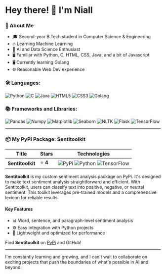 # Hey there! 👋 I'm Niall

### 🚀 About Me
- 🎓 Second-year B.Tech student in Computer Science & Engineering
- 🔥 Learning Machine Learning
- 🤖 AI and Data Science Enthusiast
- 🖥️ Familiar with Python, C, HTML, CSS, Java, and a bit of Javascript
- 🖥️ Currently learning Golang
- 🌐 Reasonable Web Dev experience

### 🛠️ Languages:
<p>
  <img alt="Python" src="https://img.shields.io/badge/-Python-blue?style=for-the-badge&logo=python&logoColor=white"/>
  <img alt="C" src="https://img.shields.io/badge/-C-A8B9CC?style=for-the-badge&logo=c&logoColor=white"/>
  <img alt="Java" src="https://img.shields.io/badge/-Java-007396?style=for-the-badge&logo=java&logoColor=white"/>
  <img alt="HTML5" src="https://img.shields.io/badge/-HTML-E34F26?style=for-the-badge&logo=html5&logoColor=white"/>
  <img alt="CSS3" src="https://img.shields.io/badge/-CSS-1572B6?style=for-the-badge&logo=css3&logoColor=white"/>
  <img alt="Golang" src="https://img.shields.io/badge/-Golang-00ADD8?style=for-the-badge&logo=go&logoColor=white"/>
</p>

### 📚 Frameworks and Libraries:
<p>
  <img alt="Pandas" src="https://img.shields.io/badge/-Pandas-150458?style=for-the-badge&logo=pandas&logoColor=white"/>
  <img alt="Numpy" src="https://img.shields.io/badge/-Numpy-013243?style=for-the-badge&logo=numpy&logoColor=white"/>
  <img alt="Matplotlib" src="https://img.shields.io/badge/-Matplotlib-019899?style=for-the-badge&logo=matplotlib&logoColor=white"/>
  <img alt="Seaborn" src="https://img.shields.io/badge/-Seaborn-2E86C1?style=for-the-badge&logoColor=white"/>
  <img alt="NLTK" src="https://img.shields.io/badge/-NLTK-1DA1F2?style=for-the-badge&logoColor=white"/>
  <img alt="Flask" src="https://img.shields.io/badge/-Flask-000000?style=for-the-badge&logo=flask&logoColor=white"/>
  <img alt="TensorFlow" src="https://img.shields.io/badge/-TensorFlow-FF6F00?style=for-the-badge&logo=tensorflow&logoColor=white"/>
</p>

---

### 📦 My PyPi Package: Sentitoolkit

| Title          | Stars          | Technologies                                                                                              |
|----------------|----------------|-----------------------------------------------------------------------------------------------------------|
| **Sentitoolkit** | ⭐ **4**    | ![PyPi](https://img.shields.io/badge/PyPi-3776AB?style=for-the-badge&logo=pypi&logoColor=white) ![Python](https://img.shields.io/badge/Python-blue?style=for-the-badge&logo=python&logoColor=white) ![TensorFlow](https://img.shields.io/badge/TensorFlow-FF6F00?style=for-the-badge&logo=tensorflow&logoColor=white) |

**Sentitoolkit** is my custom sentiment analysis package on PyPi. It's designed to make text sentiment analysis straightforward and efficient. With Sentitoolkit, users can classify text into positive, negative, or neutral sentiment. This toolkit leverages pre-trained models and a comprehensive lexicon for reliable results.

#### Key Features
- 📊 Word, sentence, and paragraph-level sentiment analysis
- ⚙️ Easy integration with Python projects
- 💼 Lightweight and optimized for performance

Find **Sentitoolkit** on [PyPi](https://pypi.org/) and GitHub!

---

I'm constantly learning and growing, and I can't wait to collaborate on exciting projects that push the boundaries of what's possible in AI and beyond!
